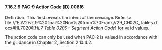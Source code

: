 #### 7.16.3.9 PAC-9 Action Code (ID) 00816

Definition: This field reveals the intent of the message. Refer to file:///E:\V2\v2.9%20final%20Nov%20from%20Frank\V29_CH02C_Tables.docx#HL70206[_HL7 Table 0206 - Segment Action Code_] for valid values.

The action code can only be used when PAC-2 is valued in accordance with the guidance in Chapter 2, Section 2.10.4.2.
